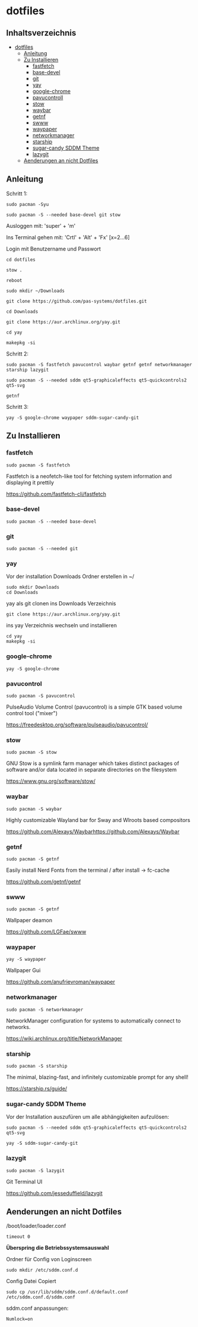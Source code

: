 # dotfiles

## Inhaltsverzeichnis

- [dotfiles](#dotfiles)
  * [Anleitung](#Anleitung)
  * [Zu Installieren](#Zu-Installieren)
    + [fastfetch](#fastfetch)
    + [base-devel](#base-devel)
    + [git](#git)
    + [yay](#yay)
    + [google-chrome](#google-chrome)
    + [pavucontroll](#pavucontrol)
    + [stow](#stow)
    + [waybar](#waybar)
    + [getnf](#getnf)
    + [swww](#swww)
    + [waypaper](#waypaper)
    + [networkmanager](#networkmanager)
    + [starship](#starship)
    + [sugar-candy SDDM Theme](#sugar-candy-SDDM-Theme)
    + [lazygit](#lazygit)
  * [Aenderungen an nicht Dotfiles](#Aenderungen-an-nicht-Dotfiles)

## Anleitung

Schritt 1:

```
sudo pacman -Syu
```
```
sudo pacman -S --needed base-devel git stow
```
Ausloggen mit: 'super' + 'm'

Ins Terminal gehen mit: 'Crtl' + 'Alt' + 'Fx' [x=2...6] 

Login mit Benutzername und Passwort
```
cd dotfiles
```
```
stow .
```
```
reboot
```
```
sudo mkdir ~/Downloads
```
```
git clone https://github.com/pas-systems/dotfiles.git
```
```
cd Downloads
```
```
git clone https://aur.archlinux.org/yay.git
```
```
cd yay
```
```
makepkg -si
```

Schritt 2:

```
sudo pacman -S fastfetch pavucontrol waybar getnf getnf networkmanager starship lazygit
```
```
sudo pacman -S --needed sddm qt5-graphicaleffects qt5-quickcontrols2 qt5-svg
```
```
getnf
```

Schritt 3:

```
yay -S google-chrome waypaper sddm-sugar-candy-git
```

## Zu Installieren

### fastfetch

```
sudo pacman -S fastfetch
```

Fastfetch is a neofetch-like tool for fetching system information and displaying it prettily

https://github.com/fastfetch-cli/fastfetch

### base-devel

```
sudo pacman -S --needed base-devel
```

### git

```
sudo pacman -S --needed git
```

### yay

Vor der installation Downloads Ordner erstellen in ~/

```
sudo mkdir Downloads
cd Downloads
```

yay als git clonen ins Downloads Verzeichnis

```
git clone https://aur.archlinux.org/yay.git
```

ins yay Verzeichnis wechseln und installieren

```
cd yay
makepkg -si
```

### google-chrome

```
yay -S google-chrome
```

### pavucontrol

```
sudo pacman -S pavucontrol
```

PulseAudio Volume Control (pavucontrol) is a simple GTK based volume control tool ("mixer")

https://freedesktop.org/software/pulseaudio/pavucontrol/

### stow 

```
sudo pacman -S stow
```

GNU Stow is a symlink farm manager which takes distinct packages of software and/or data located in separate directories on the filesystem

https://www.gnu.org/software/stow/

### waybar

```
sudo pacman -S waybar
```

Highly customizable Wayland bar for Sway and Wlroots based compositors

https://github.com/Alexays/Waybarhttps://github.com/Alexays/Waybar

### getnf

```
sudo pacman -S getnf
```

Easily install Nerd Fonts from the terminal / after install -> fc-cache

https://github.com/getnf/getnf

### swww

```
sudo pacman -S getnf
```

Wallpaper deamon

https://github.com/LGFae/swww

### waypaper

```
yay -S waypaper
```

Wallpaper Gui

https://github.com/anufrievroman/waypaper

### networkmanager

```
sudo pacman -S networkmanager
```

NetworkManager configuration for systems to automatically connect to networks.

https://wiki.archlinux.org/title/NetworkManager

### starship

```
sudo pacman -S starship
```

The minimal, blazing-fast, and infinitely customizable prompt for any shell!

https://starship.rs/guide/

### sugar-candy SDDM Theme

Vor der Installation auszufüren um alle abhängigkeiten aufzulösen:

```
sudo pacman -S --needed sddm qt5-graphicaleffects qt5-quickcontrols2 qt5-svg
```

```
yay -S sddm-sugar-candy-git
```

### lazygit

```
sudo pacman -S lazygit
```

Git Terminal UI

https://github.com/jesseduffield/lazygit


## Aenderungen an nicht Dotfiles

/boot/loader/loader.conf 

```
timeout 0
```

**Überspring die Betriebssystemsauswahl**

Ordner für Config von Loginscreen

```
sudo mkdir /etc/sddm.conf.d
```

Config Datei Copiert

```
sudo cp /usr/lib/sddm/sddm.conf.d/default.conf /etc/sddm.conf.d/sddm.conf
```

sddm.conf anpassungen:

```
Numlock=on
```
